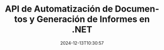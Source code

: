 ---
############################# Static ############################
layout: "landing"
date: 2024-12-13T10:30:57
draft: false

lang: es
product: "Assembly"
product_tag: "assembly"
platform: "Net"
platform_tag: "net"

############################# Drop-down ############################
supported_platforms:
  items:
    # supported_platforms loop
    - title: ".NET"
      tag: "net"
    # supported_platforms loop
    - title: "Java"
      tag: "java"

############################# Head ############################
head_title: "API .NET para Automatización de Documentos, Ensamblaje y Generación de Informes"
head_description: "API C# .NET para automatización de documentos, ensamblaje y generación de informes. Crea documentos PDF, Word, Excel, PPTX, HTML y de correo electrónico a partir de plantillas personalizadas."

############################# Header ############################
title: "API de Automatización de Documentos y Generación de Informes en .NET"
description: "Genera informes en aplicaciones .NET definiendo plantillas y fusionando datos."
words:
  for: "para"

actions:
  main: "Descargar Prueba a través de NuGet"
  main_link: "https://www.nuget.org/packages/GroupDocs.Assembly"
  alt: "Licencias"
  alt_link: "https://purchase.groupdocs.com/pricing/assembly/net/"
  title: "¿Listo para Comenzar?"
  description: "Prueba las características de GroupDocs.Assembly gratis o solicita una licencia."

release:
  title: "Versión {0} lanzada"
  notes: "Ver novedades"
  downloads: "Descargas"

code:
  title: "Rellenar un Gráfico en DOCX Usando C#"
  more: "Más ejemplos"
  more_link: "https://github.com/groupdocs-assembly/GroupDocs.Assembly-for-.NET/"
  install: "dotnet add package GroupDocs.Assembly"
  content: |
    ```csharp {style=abap}   
    // Ruta a la plantilla principal
    string template = "chart_template.docx";

    // Recuperar datos de productividad de los gerentes de la fuente
    DocumentTable data_table = 
        new DocumentTable("Managers.json", 1);

    // Crear una instancia de DataSourceInfo con los datos
    DataSourceInfo data 
        = new DataSourceInfo(data_table, "managers");

    // Establecer colores del gráfico usando otro DataSourceInfo
    DataSourceInfo design = 
        new DataSourceInfo("red", "color");

    // Rellenar la plantilla con datos y guardarla en la salida
    DocumentAssembler asm = new DocumentAssembler();
    asm.AssembleDocument(template, "result.docx", data, design);
    ```

############################# Overview ############################
overview:
  enable: true
  title: "Resumen de GroupDocs.Assembly"
  description: "Solución .NET para automatizar la creación de documentos con integración de datos avanzada."
  features:
    # feature loop
    - title: "Agregar Datos Empresariales a Plantillas de Documentos con C#"
      content: "Generación de informes simplificada: Con GroupDocs.Assembly for .NET, puedes insertar sin esfuerzo datos de fuentes como JSON o XML en plantillas predefinidas."

    # feature loop
    - title: "Procesar Objetos de Datos Nativos"
      content: "Los tipos de documentos soportados incluyen objetos embebidos como diagramas, gráficos, tablas y listas que pueden ser poblados automáticamente con datos."

    # feature loop
    - title: "Características Adicionales"
      content: "GroupDocs.Assembly for .NET proporciona amplias opciones de personalización. Diseña programáticamente objetos de datos, genera códigos de barras, usa fuentes de datos en línea a través de URL y guarda la salida en varios formatos."

############################# Platforms ############################
platforms:
  enable: true
  title: "Independencia de plataforma"
  description: "GroupDocs.Assembly for .NET es compatible con los siguientes sistemas operativos, marcos y gestores de paquetes."
  items:
    # platform loop
    - title: "Amazon"
      image: "amazon"
    # platform loop
    - title: "Docker"
      image: "docker"
    # platform loop
    - title: "Azure"
      image: "azure"
    # platform loop
    - title: "VS Code"
      image: "vs_code"
    # platform loop
    - title: "ReSharper"
      image: "resharper"
    # platform loop
    - title: "macOS"
      image: "finder"
    # platform loop
    - title: "Linux"
      image: "linux"
    # platform loop
    - title: "NuGet"
      image: "nuget"

############################# File formats ############################
formats:
  enable: true
  title: "Formatos de archivo soportados"
  description: |
    GroupDocs.Assembly for .NET puede procesar los siguientes [formatos de archivo](https://docs.groupdocs.com/assembly/net/supported-document-formats/).
  groups:
    # group loop
    - color: "green"
      content: |
        ### Formatos de Microsoft Office
        * **Word:**  DOCX, DOC, DOCM, DOT, DOTX, DOTM, RTF, WordprocessingML
        * **Excel:** XLSX, XLS, XLSM, XLSB, XLTM, XLT, XLTM, XLTX, SpreadsheetML
        * **PowerPoint:** PPT, PPTX, PPTM, PPS, PPSX, PPSM, POTM, POTX
    # group loop
    - color: "blue"
      content: |
        ### Imágenes y Otros Formatos
        * **Portable:** PDF
        * **Imágenes:** SVG, TIFF
        * **Otros formatos de oficina:** ODT, OTT, OTS, ODS, ODP, OTP
      # group loop
    - color: "red"
      content: |
        ### Otros formatos
        * **Web:** HTML, MHTML
        * **Correos electrónicos:** EML, MSG, EMLX
        * **Otros:** EPUB, MD

############################# Features ############################
features:
  enable: true
  title: "Características de GroupDocs.Assembly"
  description: "Crea documentos e informes utilizando modelos de datos avanzados."

  items:
    # feature loop
    - icon: "preview"
      title: "Representación Avanzada de Datos"
      content: "Soporta una amplia gama de objetos de datos como gráficos, listas, tablas, imágenes y más."

    # feature loop
    - icon: "manipulate"
      title: "Manipulación de Datos"
      content: "Aplica fórmulas y operaciones secuenciales para formatear y mostrar datos de manera efectiva."

    # feature loop
    - icon: "two_pages"
      title: "Amplia Gama de Formatos Soportados"
      content: "Trabaja sin problemas con todos los formatos de documentos comunes para plantillas o archivos de salida."

    # feature loop
    - icon: "document_settings"
      title: "Marcado de Plantilla Rico"
      content: "Aprovecha el formateo numérico ordinal, cardinal y alfabético en las plantillas."

    # feature loop
    - icon: "text"
      title: "Incluir Códigos de Barras"
      content: "Genera imágenes de códigos de barras dinámicamente e insértalas en tus documentos."

    # feature loop
    - icon: "add"
      title: "Formateo de Datos"
      content: "Formatea cadenas en plantillas como mayúsculas, minúsculas, capitalizadas o estilos de primera letra en mayúscula."

    # feature loop
    - icon: "manipulate"
      title: "Manipulación de Contenido del Documento"
      content: "Inserta dinámicamente contenido de documentos externos en tus informes."

    # feature loop
    - icon: "convert"
      title: "Guardar en Varios Formatos"
      content: "Especifica el formato de archivo de salida usando extensiones de archivo o configuraciones detalladas."

    # feature loop
    - icon: "update"
      title: "Procesamiento de Datos Flexible"
      content: "Inserta imágenes y documentos dinámicamente usando bytes codificados en Base64."

############################# Code samples ############################
code_samples:
  enable: true
  title: "Ejemplos de código"
  description: "Fragmentos de código para operaciones típicas de GroupDocs.Assembly."
  items:
    # code sample loop
    - title: "Lista con Viñetas en un Documento de Microsoft Word"
      content: |
        [Listas con viñetas](https://docs.groupdocs.com/assembly/net/bulleted-list-in-word-processing-document/) son una forma común de presentar datos empresariales. Aquí tienes un ejemplo de cómo agregar una lista a un documento de Word usando GroupDocs.Assembly.
        {{< landing/code title="Cómo Poblar una Lista en Documentos">}}
        ```csharp {style=abap}
        // Inserta esta plantilla en una página del documento:
        // Indicadores de rendimiento de los gerentes
        // . <<foreach [in products]>><<[ProductName]>>
        // <</foreach>>

        // Especifica la ruta de la plantilla
        string template = "Bulleted List Template.docx";

        // Establece la ruta del archivo de salida
        string result = "Result Report.docx"

        // Recupera datos de los gerentes de una fuente JSON
        JsonDataSource dataSource = new JsonDataSource("Report data.json");
        DataSourceInfo data = new DataSourceInfo(dataSource, "managers")

        // Genera el informe con los datos llenos
        DocumentAssembler assembler = new DocumentAssembler();
        assembler.AssembleDocument(template, result, data);
        ```
        {{< /landing/code >}}
    # code sample loop
    - title: "Gráficos Circulares en Presentaciones PPTX"
      content: |
        Puedes crear [Gráficos Circulares](https://docs.groupdocs.com/assembly/net/pie-chart-in-presentation-document/) usando plantillas y datos XML. Mejora tus informes con representaciones visuales atractivas de datos.
        {{< landing/code title="Cómo Representar Datos en un Gráfico Circular">}}
        ```csharp {style=abap}
        // Agrega la plantilla del título del gráfico a la presentación:
        // Ingresos de los clientes <<foreach [in customers]>> 
        // <<x [CustomerName]>>

        // Incluye también la plantilla de datos del gráfico:
        // Total Order Price<<foreach [in customers]>> 
        // <<x [CustomerName]>>

        // Especifica la ruta de la plantilla del gráfico
        string template = "Pie Chart Template.pptx";

        // Establece la ruta del archivo de salida
        string result = "Result Report.pptx"

        // Recupera datos de los clientes de una fuente XML
        JsonDataSource dataSource = new JsonDataSource("Chart data.xml");
        DataSourceInfo data = new DataSourceInfo(dataSource, "customers")

        // Genera el gráfico y guarda el resultado
        DocumentAssembler assembler = new DocumentAssembler();
        assembler.AssembleDocument(template, result, data);
        ```
        {{< /landing/code >}}

---